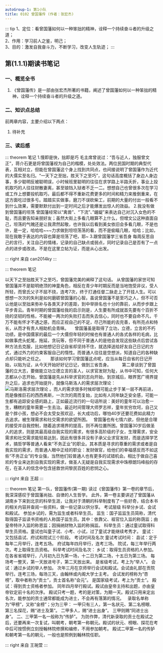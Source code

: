 ```yaml
---
autoGroup-1: 第1小队
title: 0102 曾国藩传 (作者：张宏杰)
---
```


::: tip
1、定位：看曾国藩如何以一种笨拙的精神，诠释一个持续奋斗者的升级之道；  
2、作用：学习前人之鉴，明己；  
3、目的：激发自我奋斗力，不断学习，改变人生轨迹；
:::

## 第(1.1.1)期读书笔记

### 一、概览全书
1.  《曾国藩传》是一部由张宏杰所著的书籍，阐述了曾国藩如何以一种笨拙的精神，诠释一个持续奋斗者的升级之道。

### 二、知识点总结

前两章内容，主要介绍以下两点：

1. 待补充

### 三、读后感

 
::: theorem   笔记
1.慢即是快，拙即是巧
毛主席曾说过：“吾与近人，独服曾文正”，蒋介石更是将曾国藩视为自己的楷模，处处效法。两位民国时期的典型代表，互相对立，但能在曾国藩这个身上找到共同点，也间接说明了曾国藩作为近代的大儒实至名归。“一天下之至拙，胜天下之至巧”，这句话高度概括了身边人身边事，多少聪明反被聪明误，小时候班里聪明的往往在求学路上半路夭折，事业上投机取巧的人往往财散妻离，甚至锒铛入狱者不乏一二。想想自己也曾很多次在学习或工作上想要投机取巧，最后都不得不重新花费更多的时间和精力来推倒重来，在这方面吃过很多亏。踏踏实实做事，磨刀不误砍柴工，前期的大量的付出一般看不到什么效果，需要默默付出到一定时间之后才能爆发出惊人的效益。
2.我没有做到曾国藩的坦荡
曾国藩经常以“禽兽”、“下流”、”龌龊”来表达自己对沉入女色的不耻，而且要告知亲朋好友；虽然大街上多看几眼算不上什么，但增文公这种直面自己，坦荡的气魄还是让我肃然起敬，也许我以后看到美女依旧会多看几眼，不是也许，是一定，哈哈哈~~~力求做到坦坦荡荡的看，而不是偷瞄几眼，哈哈；比如，现在我敢于表达的内容也算是坦荡了吧，耶~
3.跟曾国藩学三省吾身
每周反思自己的言行，关注自己的情绪，记录的自己缺点或弱点，同时记录自己是否有了一点点的进步或改进。不是在这里立帖为证，而是从心出发。

::: right
来自 can2014ky
:::

::: theorem   笔记

 以天下之至拙胜天下之至巧，曾国藩完美的阐释了这句话。
 从曾国藩的家世可知曾国藩并不是聪明绝顶的神童角色，相反在青少年时期反而是当地饱受非议，受人所轻，而曾氏父子不屈不挠，连考7次，终于打通任督二脉走上了开挂人生。可以想想一次次的失利是如何磨砺曾国藩的心智。虽说曾国藩不是至巧之人，但不可否认他是以至拙来弥补与各类天才的差距，到中举排名也十分的靠前，从而步步跟上平步青云。青年时期的曾国藩给我的启示则是，人生要有所成就首先要有个百折不挠的坚韧的性格，不能被一两次的失败打击而失去信心，同时也不要自命不凡，千万不能有怀才不遇之感，而应正视自己的不足，尽己所能的去完善，有所亮点和特长，从而才有贵人相助机会青睐。
    曾国藩虽是取得了立功，立德，立言的不朽功绩，是中国儒家的最后一个大儒但年轻的时候也有普通人的各式各样的毛病，比如做事虎头蛇尾，拖延，贪玩等，但不同于普通人的是他会发现这些缺点后尝试各种方法去克服，比如他想记日记自省却坚持不住，就选择送给好友自己日记的方式，通过外力的约束客服自己的惰性。而普通人往往是空想派，知道自己的各种缺点却只能听之任之。
     那该如何学习曾国藩这点呢，应当从每日自省的日记开始，以贴为证，从今天开始好好记日记，做到三省吾身。
        第二章谈到了曾国藩的立大志，要做能立功立德立言的圣人，以求官发财为耻，从书中可知，任何大志都从小志开始，曾国藩是先从科举求官的志向开始，到京城后，眼界宽广境界提升之后，追求也开始提升，就像马斯洛人的需求层次理论：
![马斯洛需求层次理论](/imagesNotes/0102.jpg)
。而人的需求很多时候却很可能止步于某一层不再前进，而是像推巨石的西西弗斯，一次次的周而复始，比如有人同年缺乏安全感，可能一生都有追踪安全感的路上，正如最近流行的一句话所说：美好的童年可以治愈一生，糟糕的童年需要一生去治。最近时间管理大师罗志祥，童年贫穷坎坷，自己又是个胖小孩，想必不会太受女孩欢迎，长大成功后，哪怕40岁还要花费如此精力去追求。被生理需求和社交需求的欲望所困。   曾国藩也有七情六欲，但他是合理的接受并自我控制，随着追求境界的提高，则不再位置所困。曾国藩30岁后做圣人的追求，则是其最高级自我实现的需求，有很多高阶级的子女，生理需求，安全需求和社交需求能轻易达到，因此有很多并没有子承父业求官发财，而是选择学艺术，搞哲学等普通人看来“不务正业”的职业。其本质是寻求的尊重的需求或者是自我实现的需求，而普通人眼中正经的职业：发财做官，给他们的幸福感反而不如这些“不务正业”的专业强，当然他们较普通人也有更多的试错机会。相比于做自己喜欢的专业来达到自我实现的需求，做圣人无疑是自我实现需求中珠穆朗玛峰般的存在，在圣人的信念中包含拯救世间黎民百姓的悲悯之心。
   
::: right
来自 王超
:::


::: theorem   笔记
第一队，曾国藩传(第一期)
读过《曾国藩传》第一卷的章节后，我深深感叹于曾国藩尚拙、自律的人生哲学。
此外，第一卷主要讲述了曾国藩从湖南乡下来到北京的科举生涯，让我对于清朝的科举制度有了一些好奇，结合本书的相关内容并查阅一些资料，做一些记录以供分享。
考试层级
科举分乡试、会试和殿试。
参加乡试的，需为监生或者科举生员。
监生：国子监监生员简称，清代取得国子监读书资格的人称国子监生员。其中：依靠父、祖官位入监的称荫监；由皇帝特许入监的称恩监；因捐纳财物入监的称捐监。
科举生员：通过童试取得科举生员资格。童试也叫童子试、小考、小试，过了童试才能继续考秀才。
童试：又包括县试、府试和院试三个阶段。
考试时间及名次
童试考试时间：
县试：定于每年二月举行，连考五场。
府试每年四月举行，连考三场。
院试，每三年举行两次。考上取得生员资格。
科举考试时间及名次：
乡试：取得生员资格的人参加。
在各省省城举行，八月初九日为第一场，十二日为第二场，十五日为第三场。
每场考一整天，第一天放进号子，第二天放出来。
是省级考试，考上为“举人”。
会试：通过乡试的举人参加。
次年三月在京师举行会试和殿试。会试由礼部在贡院举行。连考三场，每场三天，由翰林或内阁大学士主考。
会试发的榜称为“杏榜”，取中者称为“贡士”，贡士首名称“会元”。
是国家级考试，考上为“贡士”。
殿试：得到贡士资格者参加。
同年四月举行殿试。殿试由皇帝主持和出题，亦由皇帝钦定前十名的次序。
殿试只考一题，考的是对策，为期一天。殿试只用来定出名次，能参加的贡士通常都能成为进士，不会再有落第的情况。  
录取名单称为“甲榜”，又称“金榜”；分为三甲：
一甲只有三人，第一名状元、第二名榜眼、第三名探花，赐“进士及第”。
二甲多人，赐“进士出身”。
三甲则赐“同进士出身”。
二、三甲第一名一般称为“传胪”。
为防作弊，清代新录取的贡士在殿试之后，还要再来一次复试，叫朝考，朝考第一称朝元。殿试的状元、榜眼、探花在考中后可按惯例立刻授翰林院修撰和编修，不用参加朝考。
殿试二甲第一名的传胪和朝考第一名的朝元，一般也是照例到翰林院任职。


::: right
来自 王琬萱
:::
